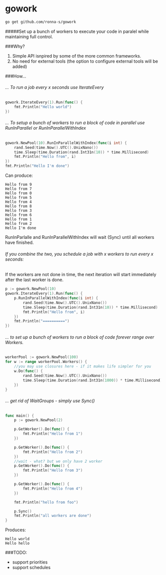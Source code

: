 # gowork

```bash
go get github.com/ronna-s/gowork
```

#####Set up a bunch of workers to execute your code in paralel while maintaining full control.

###Why?
1. Simple API isnpired by some of the more common frameworks.
1. No need for external tools (the option to configure external tools will be added)

###How...

###### ... To run a job every x seconds use IterateEvery
```go
gowork.IterateEvery(1).Run(func() {
	fmt.Println("Hello world")
})
```

###### ... To setup a bunch of workers to run a block of code in parallel use RunInParallel or RunInParallelWithIndex
```go
gowork.NewPool(10).RunInParallelWithIndex(func(i int) {
	rand.Seed(time.Now().UTC().UnixNano())
	time.Sleep(time.Duration(rand.Int31n(10)) * time.Millisecond)
	fmt.Println("Hello from", i)
})
fmt.Println("Hello I'm done")

```
Can produce:
```
Hello from 9
Hello from 7
Hello from 0
Hello from 5
Hello from 4
Hello from 8
Hello from 3
Hello from 6
Hello from 1
Hello from 2
Hello I'm done
```
RunInParlalle and RunInParallelWithIndex will wait (Sync) until all workers have finished.

###### If you combine the two, you schedule a job with x workers to run every x seconds:
If the workers are not done in time, the next iteration will start immediately after the last worker is done.
```go
p := gowork.NewPool(10)
gowork.IterateEvery(1).Run(func() {
	p.RunInParallelWithIndex(func(i int) {
		rand.Seed(time.Now().UTC().UnixNano())
		time.Sleep(time.Duration(rand.Int31n(10)) * time.Millisecond)
		fmt.Println("Hello from", i)
	})
	fmt.Println("==========")
})
```
###### ... to set up a bunch of workers to run a block of code forever range over Workers.

```go
workerPool := gowork.NewPool(100)
for w := range workerPool.Workers() {
	//you may use closures here - if it makes life simpler for you
	w.Do(func() {
		rand.Seed(time.Now().UTC().UnixNano())
		time.Sleep(time.Duration(rand.Int31n(1000)) * time.Millisecond)
	})
}
```
###### ... get rid of WaitGroups - simply use Sync()

```go
func main() {
	p := gowork.NewPool(2)

	p.GetWorker().Do(func() {
		fmt.Println("Hello from 1")
	})

	p.GetWorker().Do(func() {
		fmt.Println("Hello from 2")
	})
	//wait - what? but we only have 2 worker
	p.GetWorker().Do(func() {
		fmt.Println("Hello from 3")
	})

	p.GetWorker().Do(func() {
		fmt.Println("Hello from 4")
	})

	fmt.Println("hello from foo")

	p.Sync()
	fmt.Println("all workers are done")
}
```
Produces:
```
Hello world
Hello hello
```
###TODO:
* support priorities
* support schedules
